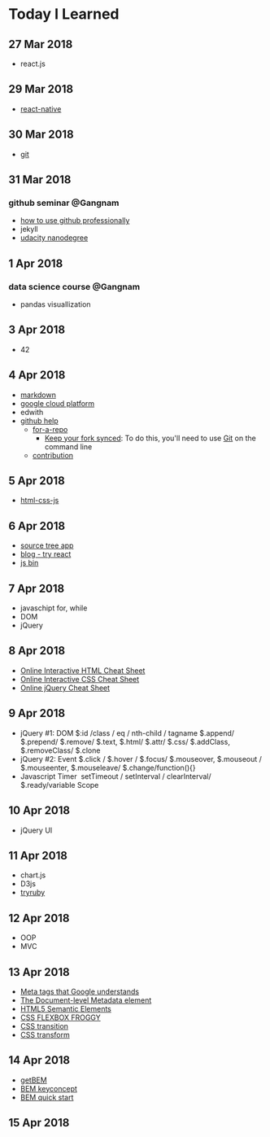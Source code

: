 # Today I Learned

## 27 Mar 2018

* react.js

## 29 Mar 2018

* [react-native](https://facebook.github.io/react-native)

## 30 Mar 2018

* [git](https://git-scm.com/)

## 31 Mar 2018
### github seminar @Gangnam

* [how to use github professionally](https://sujinlee.me/professional-github/)
* jekyll
* [udacity nanodegree](https://www.udacity.com)

## 1 Apr 2018
### data science course @Gangnam

* pandas visuallization

## 3 Apr 2018

* 42

## 4 Apr 2018

* [markdown](https://guides.github.com/features/mastering-markdown/)
* [google cloud platform](https://sites.google.com/view/cloudstudyjamkr/home)
* edwith
* [github help](https://help.github.com/)
  * [for-a-repo](https://help.github.com/articles/fork-a-repo/)
    * [Keep your fork synced](https://help.github.com/articles/fork-a-repo/#keep-your-fork-synced): To do this, you'll need to use [Git](https://git-scm.com/book/en/v2) on the command line
  * [contribution](https://help.github.com/articles/why-are-my-contributions-not-showing-up-on-my-profile/)
  
## 5 Apr 2018

* [html-css-js](http://html-css-js.com/)

## 6 Apr 2018

* [source tree app](https://www.sourcetreeapp.com/)
* [blog - try react](https://blog.naver.com/gi_balja/221224082297)
* [js bin](http://jsbin.com/)

## 7 Apr 2018

* javaschipt for, while
* DOM
* jQuery

## 8 Apr 2018

* [Online Interactive HTML Cheat Sheet](http://htmlcheatsheet.com/)
* [Online Interactive CSS Cheat Sheet](http://htmlcheatsheet.com/css/)
* [Online jQuery Cheat Sheet](http://htmlcheatsheet.com/jquery/)

## 9 Apr 2018

* jQuery #1: DOM
  $:id /class / eq / nth-child / tagname
  $.append/  $.prepend/  $.remove/  $.text, $.html/  $.attr/  $.css/  $.addClass, $.removeClass/  $.clone
* jQuery #2: Event
  $.click / $.hover / $.focus/  $.mouseover, $.mouseout / $.mouseenter, $.mouseleave/  $.change/function(){}
* Javascript Timer
  setTimeout / setInterval / clearInterval/  $.ready/variable Scope

## 10 Apr 2018
* jQuery UI
## 11 Apr 2018
* chart.js
* D3js
* [tryruby](tryruby.org)
## 12 Apr 2018
* OOP
* MVC
## 13 Apr 2018
* [Meta tags that Google understands](https://support.google.com/webmasters/answer/79812?hl=en)
* [The Document-level Metadata element](https://developer.mozilla.org/en-US/docs/Web/HTML/Element/meta)
* [HTML5 Semantic Elements](https://www.w3schools.com/html/html5_semantic_elements.asp)
* [CSS FLEXBOX FROGGY](http://flexboxfroggy.com/#ko)
* [CSS transition](https://developer.mozilla.org/en-US/docs/Web/CSS/transition)
* [CSS transform](https://developer.mozilla.org/en-US/docs/Web/CSS/transform)

## 14 Apr 2018
* [getBEM](http://getbem.com/introduction/)
* [BEM keyconcept](https://en.bem.info/methodology/key-concepts/)
* [BEM quick start](https://en.bem.info/methodology/quick-start/)

## 15 Apr 2018
